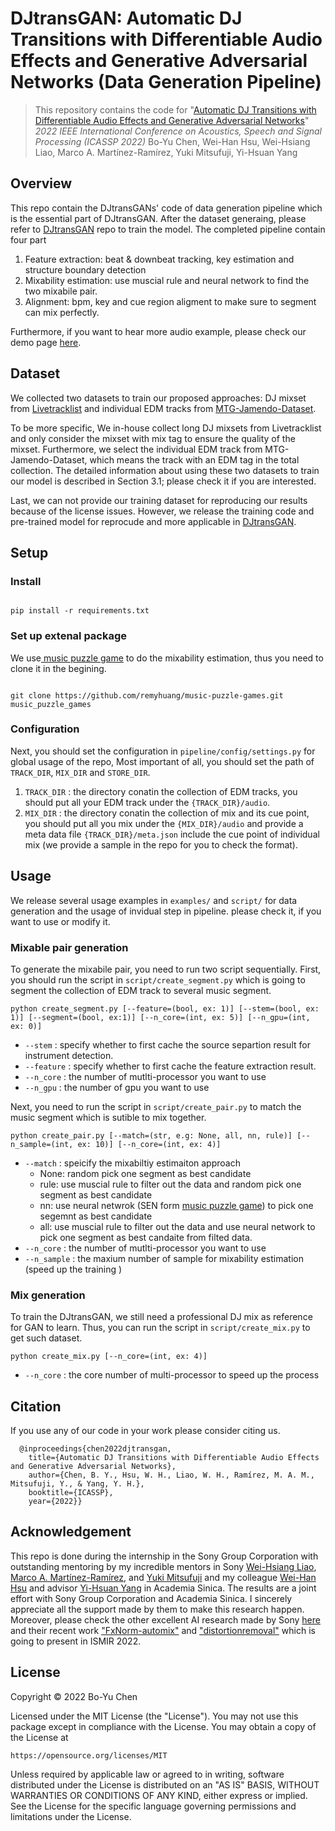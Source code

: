 # DJtransGAN: Automatic DJ Transitions with Differentiable Audio Effects and Generative Adversarial Networks (Data Generation Pipeline)

> This repository contains the code for "[Automatic DJ Transitions with Differentiable Audio Effects and Generative Adversarial Networks](https://arxiv.org/abs/2110.06525)"
> *2022 IEEE International Conference on Acoustics, Speech and Signal Processing (ICASSP 2022)*
> Bo-Yu Chen, Wei-Han Hsu, Wei-Hsiang Liao, Marco A. Martínez-Ramírez, Yuki Mitsufuji, Yi-Hsuan Yang

## Overview

This repo contain the DJtransGANs' code of data generation pipeline which is the essential part of  DJtransGAN. After the dataset generaing, please refer to [DJtransGAN](https://github.com/ChenPaulYu/DJtransGAN) repo to train the model. The completed pipeline contain four part 

1. Feature extraction: beat & downbeat tracking, key estimation and structure boundary detection 
2. Mixability estimation: use muscial rule and neural network to find the two mixabile pair. 
3. Alignment: bpm, key and cue region aligment to make sure to segment can mix perfectly. 


Furthermore, if you want to hear more audio example, please check our demo page [here](https://paulyuchen.com/djtransgan-icassp2022/).


## Dataset

We collected two datasets to train our proposed approaches: DJ mixset from [Livetracklist](https://www.livetracklist.com/) and individual EDM tracks from [MTG-Jamendo-Dataset](https://github.com/MTG/mtg-jamendo-dataset). 

To be more specific, We in-house collect long DJ mixsets from Livetracklist and only consider the mixset with mix tag to ensure the quality of the mixset. Furthermore, we select the individual EDM track from MTG-Jamendo-Dataset, which means the track with an EDM tag in the total collection. The detailed information about using these two datasets to train our model is described in Section 3.1; please check it if you are interested. 

Last, we can not provide our training dataset for reproducing our results because of the license issues. However, we release the training code and pre-trained model for reprocude and more applicable in [DJtransGAN](https://github.com/ChenPaulYu/DJtransGAN).


## Setup 

### Install
```

pip install -r requirements.txt

```

### Set up extenal package
We use[ music puzzle game](https://github.com/remyhuang/music-puzzle-games) to do the mixability estimation, thus you need to clone it in the begining. 

```

git clone https://github.com/remyhuang/music-puzzle-games.git music_puzzle_games

```

### Configuration
Next, you should set the configuration in `pipeline/config/settings.py`  for global usage of the repo, Most important of all, you should set the path of `TRACK_DIR`, `MIX_DIR` and  `STORE_DIR`.

1. `TRACK_DIR` :  the directory conatin the collection of EDM tracks, you should put all your EDM track under the `{TRACK_DIR}/audio`. 
2. `MIX_DIR` : the directory conatin the collection of mix and its cue point, you should put all you mix under the `{MIX_DIR}/audio` and provide a meta data file `{TRACK_DIR}/meta.json` include the cue point of individual mix (we provide a sample in the repo for you to check the format). 


## Usage

We release several usage examples in `examples/` and `script/` for data generation and the usage of invidual step in pipeline. please check it, if you want to use or modify it.

### Mixable pair generation 
To generate the mixabile pair, you need to run two script sequentially. First, you should run the script in `script/create_segment.py` which is going to segment the collection of EDM track to several music segment. 

```
python create_segment.py [--feature=(bool, ex: 1)] [--stem=(bool, ex: 1)] [--segment=(bool, ex:1)] [--n_core=(int, ex: 5)] [--n_gpu=(int, ex: 0)]

```

- `--stem` :   specify whether to first cache the source separtion result for instrument detection. 
- `--feature` :  specify whether to first cache the feature extraction result.  
- `--n_core` : the number of mutlti-processor you want to use
- `--n_gpu` :  the number of gpu you want to use 

 

Next, you need to run the script in  `script/create_pair.py` to match the music segment which is sutible to mix together. 

```
python create_pair.py [--match=(str, e.g: None, all, nn, rule)] [--n_sample=(int, ex: 10)] [--n_core=(int, ex: 4)]

```

- `--match` :  speicify the mixabiltiy estimaiton approach  
	- None: random pick one segment as best candidate
	- rule: use muscial rule to filter out the data and random pick one segment as best candidate
	- nn: use neural netwrok (SEN form [music puzzle game](https://github.com/remyhuang/music-puzzle-games)) to pick one segemnt as best candidate
	- all: use muscial rule to filter out the data and use neural network to pick one segment as best candaite from filted data. 
- `--n_core` :  the number of mutlti-processor you want to use
- `--n_sample` :  the maxium number of sample for mixability estimation (speed up the training )



### Mix generation
To train the DJtransGAN, we still need a professional DJ mix as reference for GAN to learn. Thus, you can run the script in `script/create_mix.py` to get such dataset. 


```
python create_mix.py [--n_core=(int, ex: 4)]

```
- `--n_core` : the core number of multi-processor to speed up the process



## Citation

If you use any of our code in your work please consider citing us.

```
  @inproceedings{chen2022djtransgan,
    title={Automatic DJ Transitions with Differentiable Audio Effects and Generative Adversarial Networks},
    author={Chen, B. Y., Hsu, W. H., Liao, W. H., Ramírez, M. A. M., Mitsufuji, Y., & Yang, Y. H.},
    booktitle={ICASSP},
    year={2022}}
```

## Acknowledgement

This repo is done during the internship in the Sony Group Corporation with outstanding mentoring by my incredible mentors in Sony [Wei-Hsiang Liao](https://jp.linkedin.com/in/wei-hsiang-liao-66283154), [Marco A. Martínez-Ramírez](https://m-marco.com/), and [Yuki Mitsufuji](https://www.yukimitsufuji.com/) and my colleague [Wei-Han Hsu](https://github.com/ddman1101) and advisor [Yi-Hsuan Yang](https://www.citi.sinica.edu.tw/pages/yang/) in Academia  Sinica. The results are a joint effort with Sony Group Corporation and  Academia  Sinica. I sincerely appreciate all the support made by them to make this research happen. Moreover, please check the other excellent AI research made by Sony [here](https://github.com/sony/ai-research-code) and their recent work ["FxNorm-automix"](https://marco-martinez-sony.github.io/FxNorm-automix/) and ["distortionremoval"](https://joimort.github.io/distortionremoval/) which is going to present in ISMIR 2022. 



## License
Copyright © 2022 Bo-Yu Chen

Licensed under the MIT License (the "License"). You may not use this
package except in compliance with the License. You may obtain a copy of the
License at

    https://opensource.org/licenses/MIT

Unless required by applicable law or agreed to in writing, software
distributed under the License is distributed on an "AS IS" BASIS,
WITHOUT WARRANTIES OR CONDITIONS OF ANY KIND, either express or implied.
See the License for the specific language governing permissions and
limitations under the License.
